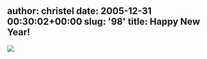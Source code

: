 author: christel
date: 2005-12-31 00:30:02+00:00
slug: '98'
title: Happy New Year!
---
![](http://freenode.net/images/freenode-newyears-2006.png)
